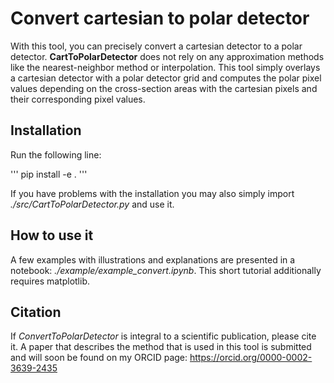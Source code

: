 # Convert cartesian to polar detector

With this tool, you can precisely convert a cartesian detector to a polar detector. 
**CartToPolarDetector** does not rely on any approximation methods like the nearest-neighbor method or interpolation. 
This tool simply overlays a cartesian detector with a polar detector grid and computes the polar pixel values 
depending on the cross-section areas with the cartesian pixels and their corresponding pixel values. 

## Installation

Run the following line:

'''
pip install -e .
'''

If you have problems with the installation you may also simply import *./src/CartToPolarDetector.py* and use it.

## How to use it

A few examples with illustrations and explanations are presented in a notebook: *./example/example_convert.ipynb*.
This short tutorial additionally requires matplotlib.

## Citation

If *ConvertToPolarDetector* is integral to a scientific publication, please cite it. A paper that describes the method that is used in this tool is submitted and will soon be found on my ORCID page: https://orcid.org/0000-0002-3639-2435


